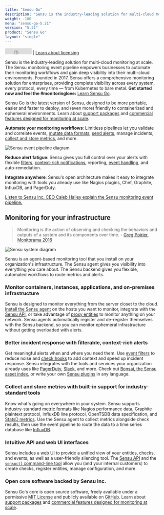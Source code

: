 ```yaml
---
title: "Sensu Go"
description: "Sensu is the industry-leading solution for multi-cloud monitoring at scale. The Sensu monitoring event pipeline empowers businesses to automate their monitoring workflows and gain deep visibility into their multi-cloud environments. Built by operators and for operators, open source is at the heart of the Sensu product and company, with an active, thriving community of contributors."
weight: -100
menu: "sensu-go-5.21"
version: "5.21"
product: "Sensu Go"
layout: "single"
---
```


<iframe src="https://ghbtns.com/github-btn.html?user=sensu&repo=sensu-go&type=star&count=true" frameborder="0" scrolling="0" width="87px" height="20px"></iframe> | <a href="https://docs.sensu.io/sensu-go/latest/commercial/">Learn about licensing</a>

Sensu is the industry-leading solution for multi-cloud monitoring at scale.
The Sensu monitoring event pipeline empowers businesses to automate their monitoring workflows and gain deep visibility into their multi-cloud environments.
Founded in 2017, Sensu offers a comprehensive monitoring solution for enterprises, providing complete visibility across every system, every protocol, every time — from Kubernetes to bare metal.
**Get started now and feel the #monitoringlove:** [Learn Sensu Go][1].

Sensu Go is the latest version of Sensu, designed to be more portable, easier and faster to deploy, and (even more) friendly to containerized and ephemeral environments.
Learn about [support packages](https://sensu.io/support) and [commercial features designed for monitoring at scale][18].

**Automate your monitoring workflows**: Limitless pipelines let you validate and correlate events, [mutate data formats][10], [send alerts][11], manage incidents, [collect and store metrics][12], and more.

<img alt="Sensu event pipeline diagram" title="Sensu lets you take monitoring events from your system and use pipelines to take the right action for your workflow." src="/images/pipeline-ce.png">
<!-- Diagram source: https://www.lucidchart.com/documents/edit/84ff2574-4290-49dc-88e0-18b15ba373ec -->

**Reduce alert fatigue**: Sensu gives you full control over your alerts with flexible [filters][8], [context-rich notifications][19], reporting, [event handling][17], and auto-remediation.

**Integrate anywhere**: Sensu's open architecture makes it easy to integrate monitoring with tools you already use like Nagios plugins, Chef, Graphite, InfluxDB, and PagerDuty.

<i class="fa fa-youtube-play" aria-hidden="true"></i> <a target="_blank" href="https://www.youtube.com/watch?v=jUW4rAqazwA">Listen to Sensu Inc. CEO Caleb Hailey explain the Sensu monitoring event pipeline.</a>

## Monitoring for your infrastructure

> Monitoring is the action of observing and checking the behaviors and outputs of a system and its components over time. - [Greg Poirier, Monitorama 2016](https://vimeo.com/173610062)

<img alt="Sensu system diagram" src="/images/system-ce.png">
<!-- Diagram source: https://www.lucidchart.com/documents/edit/edb92c4b-101c-4c3f-89ec-a00c889a6b05 -->

Sensu is an agent-based monitoring tool that you install on your organization's infrastructure.
The Sensu agent gives you visibility into everything you care about.
The Sensu backend gives you flexible, automated workflows to route metrics and alerts.

### Monitor containers, instances, applications, and on-premises infrastructure

Sensu is designed to monitor everything from the server closet to the cloud.
[Install the Sensu agent][6] on the hosts you want to monitor, integrate with the [Sensu API][13], or take advantage of [proxy entities][7] to monitor anything on your network.
Sensu agents automatically register and de-register themselves with the Sensu backend, so you can monitor ephemeral infrastructure without getting overloaded with alerts.

### Better incident response with filterable, context-rich alerts

Get meaningful alerts when and where you need them.
Use [event filters][8] to reduce noise and [check hooks][9] to add context and speed up incident response.
Sensu integrates with the tools and services your organization already uses like [PagerDuty][21], [Slack][19], and more.
Check out [Bonsai, the Sensu asset index][20], or write your own [Sensu plugins][3] in any language.

### Collect and store metrics with built-in support for industry-standard tools

Know what's going on everywhere in your system.
Sensu supports industry-standard [metric formats][10] like Nagios performance data, Graphite plaintext protocol, InfluxDB line protocol, OpenTSDB data specification, and [StatsD metrics][14].
Use the Sensu agent to collect metrics alongside check results, then use the event pipeline to route the data to a time series database like [InfluxDB][2].

### Intuitive API and web UI interfaces

Sensu includes a [web UI][15] to provide a unified view of your entities, checks, and events, as well as a user-friendly silencing tool.
The [Sensu API][13] and the [`sensuctl` command-line tool][16] allow you (and your internal customers) to create checks, register entities, manage configuration, and more.

### Open core software backed by Sensu Inc.

Sensu Go's core is open source software, freely available under a permissive [MIT License][4] and publicly available on [GitHub][5].
Learn about [support packages](https://sensu.io/support) and [commercial features designed for monitoring at scale][18].

[1]: get-started/
[2]: https://www.influxdata.com/
[3]: https://docs.sensu.io/plugins/latest/reference/
[4]: https://www.github.com/sensu/sensu-go/blob/master/LICENSE/
[5]: https://www.github.com/sensu/sensu-go/
[6]: installation/install-sensu#install-sensu-agents
[7]: guides/monitor-external-resources/
[8]: reference/filters/
[9]: reference/hooks/
[10]: guides/extract-metrics-with-checks/
[11]: guides/send-slack-alerts/
[12]: guides/influx-db-metric-handler/
[13]: api/overview/
[14]: guides/aggregate-metrics-statsd/
[15]: web-ui/sign-in/
[16]: sensuctl/set-up-manage/
[17]: reference/handlers/
[18]: commercial/
[19]: https://bonsai.sensu.io/assets/sensu/sensu-slack-handler/
[20]: https://bonsai.sensu.io/
[21]: https://bonsai.sensu.io/assets/sensu/sensu-pagerduty-handler/
